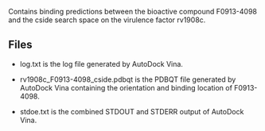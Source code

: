 Contains binding predictions between the bioactive compound F0913-4098 and the cside search space on the virulence factor rv1908c.

## Files

- log.txt is the log file generated by AutoDock Vina.

- rv1908c_F0913-4098_cside.pdbqt is the PDBQT file generated by AutoDock Vina containing the orientation and binding location of F0913-4098.

- stdoe.txt is the combined STDOUT and STDERR output of AutoDock Vina.

